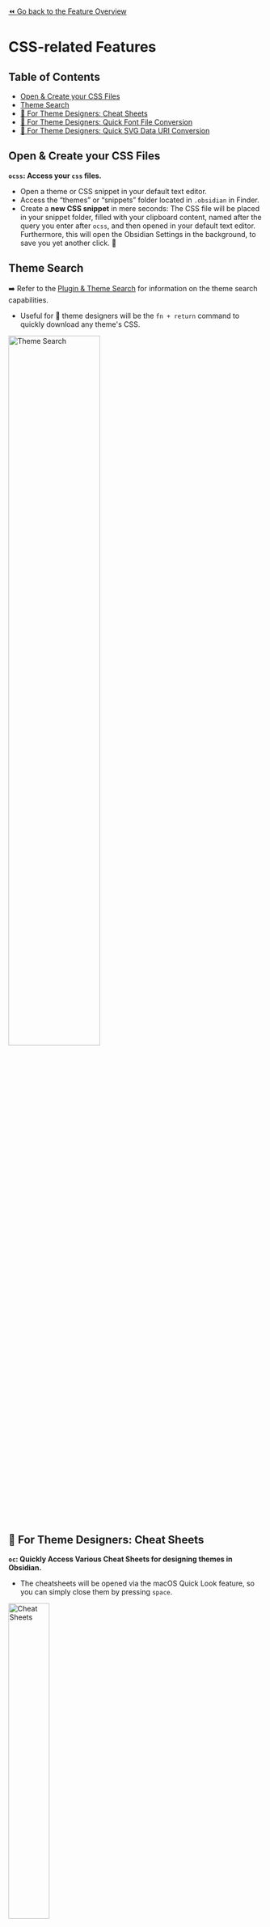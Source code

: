 [⏪ Go back to the Feature Overview](https://github.com/chrisgrieser/shimmering-obsidian/blob/main/README.md#feature-overview)

# CSS-related Features

## Table of Contents
<!-- MarkdownTOC -->

- [Open & Create your CSS Files](#open--create-your-css-files)
- [Theme Search](#theme-search)
- [🎨 For Theme Designers: Cheat Sheets](#%F0%9F%8E%A8-for-theme-designers-cheat-sheets)
- [🎨 For Theme Designers: Quick Font File Conversion](#%F0%9F%8E%A8-for-theme-designers-quick-font-file-conversion)
- [🎨 For Theme Designers: Quick SVG Data URI Conversion](#%F0%9F%8E%A8-for-theme-designers-quick-svg-data-uri-conversion)

<!-- /MarkdownTOC -->

## Open & Create your CSS Files
**`ocss`: Access your `css` files.**
- Open a theme or CSS snippet in your default text editor.
- Access the “themes” or “snippets” folder located in `.obsidian` in Finder.
- Create a **new CSS snippet** in mere seconds: The CSS file will be placed in your snippet folder, filled with your clipboard content, named after the query you enter after `ocss`, and then opened in your default text editor. Furthermore, this will open the Obsidian Settings in the background, to save you yet another click. 🙂

## Theme Search
➡️ Refer to the [Plugin & Theme Search](Plugin%20and%20Theme%20Search.md#Themes) for information on the theme search capabilities.
- Useful for 🎨 theme designers will be the `fn + return` command to quickly download any theme's CSS.

<img src="https://user-images.githubusercontent.com/73286100/131255059-1a56d6e7-8c2f-4ff0-b20d-247702bb7925.gif" alt="Theme Search" width=60% height=60%>

## 🎨 For Theme Designers: Cheat Sheets
**`oc`: Quickly Access Various Cheat Sheets for designing themes in Obsidian.**
- The cheatsheets will be opened via the macOS Quick Look feature, so you can simply close them by pressing `space`.

<img src="https://i.imgur.com/nVT687p.png" alt="Cheat Sheets" width=40%>

## 🎨 For Theme Designers: Quick Font File Conversion
**`Triggered via Universal Action`: Convert a font file to CSS with base64.**
- This will take the selected font file (e.g., `.tff` or `.woff`), convert them into base64, prompt you for the correct format, and copies base64-encoded font wrapped in CSS into your clipboard.
- See the Alfred Documentation on how to use [Universal Actions](https://www.alfredapp.com/universal-actions/).

<img src="https://i.imgur.com/q0vKXzT.gif" alt="Conversion of CSS via universal command" width=60%>

## 🎨 For Theme Designers: Quick SVG Data URI Conversion
**🆕 `osvg`: Convert convert the `svg` in your clipboard to Data URI.**
- [Explainer why converting SVGs is useful](https://css-tricks.com/lodge/svg/09-svg-data-uris/).
- Takes the .svg files in you clipboard, converts it to a SVG Data URI, and copies it wrapped in CSS into your clipboard. 
- The [workflow configuration](Workflow%20Configuration.md#Miscellaneous) `svg_size` determines the size inserted into the data URI, e.g. `1.3em` (defaults to `1em` if left empty).
- You can use <https://icon-sets.iconify.design/> to browse for icons as SVG.
- ❗️ This command requires [`mini-svg-data-uri`](https://www.npmjs.com/package/mini-svg-data-uri), which you can easily install via `npm -g install mini-svg-data-uri`.
